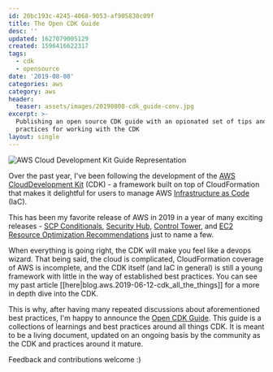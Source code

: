 ```yaml
---
id: 20bc193c-4245-4068-9053-af905838c09f
title: The Open CDK Guide
desc: ''
updated: 1627079005129
created: 1596416622317
tags:
  - cdk
  - opensource
date: '2019-08-08'
categories: aws
category: aws
header:
  teaser: assets/images/20190808-cdk_guide-conv.jpg
excerpt: >-
  Publishing an open source CDK guide with an opionated set of tips and best
  practices for working with the CDK
layout: single
---
```


![AWS Cloud Development Kit Guide Representation](https://kevinslin-images.s3.us-west-2.amazonaws.com/images/20190808-cdk_guide-conv.jpg)

Over the past year, I've been following the development of the [AWS CloudDevelopment Kit](https://github.com/aws/aws-cdk) (CDK) - a framework built on top of CloudFormation that makes it delightful for users to manage AWS [Infrastructure as Code](https://en.wikipedia.org/wiki/Infrastructure_as_code) (IaC).

This has been my favorite release of AWS in 2019 in a year of many exciting releases - [SCP Conditionals](https://aws.amazon.com/about-aws/whats-new/2019/03/service-control-policies-enable-fine-grained-permission-controls/), [Security Hub](https://aws.amazon.com/blogs/aws/aws-security-hub-now-generally-available/), [Control Tower](https://aws.amazon.com/about-aws/whats-new/2019/06/aws-control-tower-is-now-generally-available/), and [EC2 Resource Optimization Recommendations](https://aws.amazon.com/about-aws/whats-new/2019/07/introducing-amazon-ec2-resource-optimization-recommendations/) just to name a few.

When everything is going right, the CDK will make you feel like a devops wizard. That being said, the cloud is complicated, CloudFormation coverage of AWS is incomplete, and the CDK itself (and IaC in general) is still a young framework with little in the way of established best practices. You can see my past article [[here|blog.aws.2019-06-12-cdk_all_the_things]] for a more in depth dive into the CDK.

This is why, after having many repeated discussions about aforementioned best practices, I'm happy to announce the [Open CDK Guide](https://github.com/kevinslin/open-cdk). This guide is a collections of learnings and best practices around all things CDK. It is meant to be a living document, updated on an ongoing basis by the community as the CDK and practices around it mature.

Feedback and contributions welcome :)



